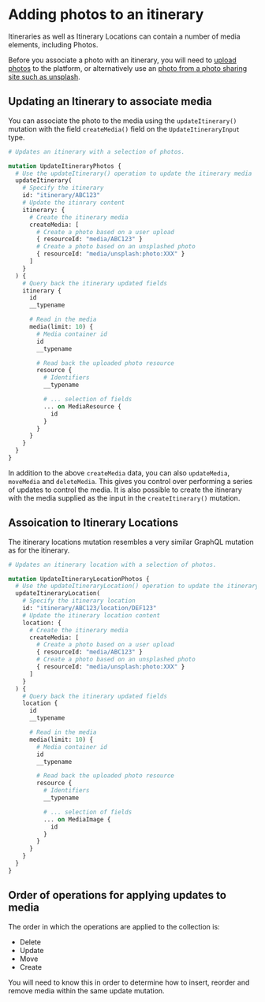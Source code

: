 # Adding photos to an itinerary

Itineraries as well as Itinerary Locations can contain a number of media
elements, including Photos.

Before you associate a photo with an itinerary, you will need to
[upload photos](/topics/media/Uploading%20photos/README.md) to the platform, or
alternatively use an [photo from a photo sharing site such as unsplash](/topics/media/Using%20unsplash/README.md).

## Updating an Itinerary to associate media

You can associate the photo to the media using the `updateItinerary()` mutation
with the field `createMedia()` field on the `UpdateItineraryInput` type.

```graphql
# Updates an itinerary with a selection of photos.

mutation UpdateItineraryPhotos {
  # Use the updateItinerary() operation to update the itinerary media
  updateItinerary(
    # Specify the itinerary
    id: "itinerary/ABC123"
    # Update the itinrary content
    itinerary: {
      # Create the itinerary media
      createMedia: [
        # Create a photo based on a user upload
        { resourceId: "media/ABC123" }
        # Create a photo based on an unsplashed photo
        { resourceId: "media/unsplash:photo:XXX" }
      ]
    }
  ) {
    # Query back the itinerary updated fields
    itinerary {
      id
      __typename

      # Read in the media
      media(limit: 10) {
        # Media container id
        id
        __typename

        # Read back the uploaded photo resource
        resource {
          # Identifiers
          __typename

          # ... selection of fields
          ... on MediaResource {
            id
          }
        }
      }
    }
  }
}
```

In addition to the above `createMedia` data, you can also `updateMedia`,
`moveMedia` and `deleteMedia`. This gives you control over performing a series
of updates to control the media. It is also possible to create the itinerary
with the media supplied as the input in the `createItinerary()` mutation.

## Assoication to Itinerary Locations

The itinerary locations mutation resembles a very similar GraphQL mutation as
for the itinerary.

```graphql
# Updates an itinerary location with a selection of photos.

mutation UpdateItineraryLocationPhotos {
  # Use the updateItineraryLocation() operation to update the itinerary media
  updateItineraryLocation(
    # Specify the itinerary location
    id: "itinerary/ABC123/location/DEF123"
    # Update the itinerary location content
    location: {
      # Create the itinerary media
      createMedia: [
        # Create a photo based on a user upload
        { resourceId: "media/ABC123" }
        # Create a photo based on an unsplashed photo
        { resourceId: "media/unsplash:photo:XXX" }
      ]
    }
  ) {
    # Query back the itinerary updated fields
    location {
      id
      __typename

      # Read in the media
      media(limit: 10) {
        # Media container id
        id
        __typename

        # Read back the uploaded photo resource
        resource {
          # Identifiers
          __typename

          # ... selection of fields
          ... on MediaImage {
            id
          }
        }
      }
    }
  }
}
```

## Order of operations for applying updates to media

The order in which the operations are applied to the collection is:

- Delete
- Update
- Move
- Create

You will need to know this in order to determine how to insert, reorder and
remove media within the same update mutation.
